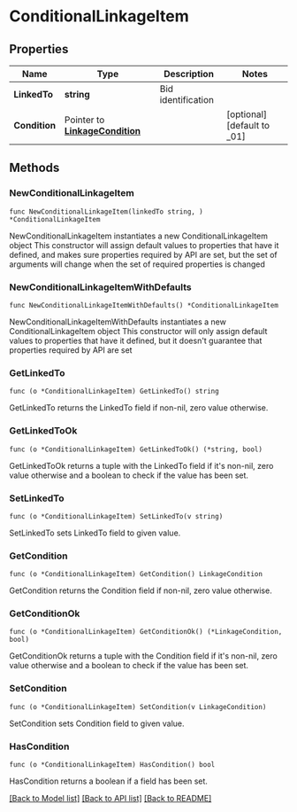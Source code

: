 # ConditionalLinkageItem

## Properties

Name | Type | Description | Notes
------------ | ------------- | ------------- | -------------
**LinkedTo** | **string** | Bid identification | 
**Condition** | Pointer to [**LinkageCondition**](LinkageCondition.md) |  | [optional] [default to _01]

## Methods

### NewConditionalLinkageItem

`func NewConditionalLinkageItem(linkedTo string, ) *ConditionalLinkageItem`

NewConditionalLinkageItem instantiates a new ConditionalLinkageItem object
This constructor will assign default values to properties that have it defined,
and makes sure properties required by API are set, but the set of arguments
will change when the set of required properties is changed

### NewConditionalLinkageItemWithDefaults

`func NewConditionalLinkageItemWithDefaults() *ConditionalLinkageItem`

NewConditionalLinkageItemWithDefaults instantiates a new ConditionalLinkageItem object
This constructor will only assign default values to properties that have it defined,
but it doesn't guarantee that properties required by API are set

### GetLinkedTo

`func (o *ConditionalLinkageItem) GetLinkedTo() string`

GetLinkedTo returns the LinkedTo field if non-nil, zero value otherwise.

### GetLinkedToOk

`func (o *ConditionalLinkageItem) GetLinkedToOk() (*string, bool)`

GetLinkedToOk returns a tuple with the LinkedTo field if it's non-nil, zero value otherwise
and a boolean to check if the value has been set.

### SetLinkedTo

`func (o *ConditionalLinkageItem) SetLinkedTo(v string)`

SetLinkedTo sets LinkedTo field to given value.


### GetCondition

`func (o *ConditionalLinkageItem) GetCondition() LinkageCondition`

GetCondition returns the Condition field if non-nil, zero value otherwise.

### GetConditionOk

`func (o *ConditionalLinkageItem) GetConditionOk() (*LinkageCondition, bool)`

GetConditionOk returns a tuple with the Condition field if it's non-nil, zero value otherwise
and a boolean to check if the value has been set.

### SetCondition

`func (o *ConditionalLinkageItem) SetCondition(v LinkageCondition)`

SetCondition sets Condition field to given value.

### HasCondition

`func (o *ConditionalLinkageItem) HasCondition() bool`

HasCondition returns a boolean if a field has been set.


[[Back to Model list]](../README.md#documentation-for-models) [[Back to API list]](../README.md#documentation-for-api-endpoints) [[Back to README]](../README.md)


